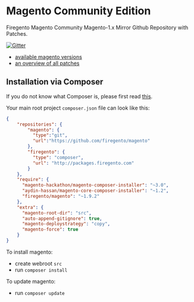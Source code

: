 # Magento Community Edition

Firegento Magento Community Magento-1.x Mirror Github Repository with Patches.

[![Gitter](https://badges.gitter.im/Join%20Chat.svg)](https://gitter.im/firegento/magento?utm_source=badge&utm_medium=badge&utm_campaign=pr-badge)

- [available magento versions](https://github.com/firegento/magento/releases)
- [an overview of all patches](https://github.com/brentwpeterson/magento-patches)

## Installation via Composer

If you do not know what Composer is, please first read [this](https://getcomposer.org/doc/00-intro.md).

Your main root project `composer.json` file can look like this:

```json
{
    "repositories": {
        "magento": {
          "type":"git", 
          "url":"https://github.com/firegento/magento"
        },
        "firegento": {
          "type": "composer",
          "url": "http://packages.firegento.com"
        }
    },
    "require": {
      "magento-hackathon/magento-composer-installer": "~3.0",
      "aydin-hassan/magento-core-composer-installer": "~1.2",
      "firegento/magento": "~1.9.2"
    },
    "extra": {
      "magento-root-dir": "src",
      "auto-append-gitignore": true,
      "magento-deploystrategy": "copy",
      "magento-force": true
    }
}
```

To install magento:

* create webroot `src`
* run `composer install`

To update magento:

* run `composer update`
